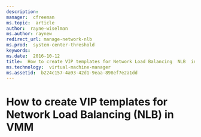```yaml
---
description:  
manager:  cfreeman
ms.topic:  article
author:  rayne-wiselman
ms.author: raynew
redirect_url: manage-network-nlb
ms.prod:  system-center-threshold
keywords:  
ms.date:  2016-10-12
title:  How to create VIP templates for Network Load Balancing  NLB  in VMM
ms.technology:  virtual-machine-manager
ms.assetid:  b224c157-4a93-42d1-9eaa-898ef7e2a1dd
---
```


# How to create VIP templates for Network Load Balancing (NLB) in VMM
